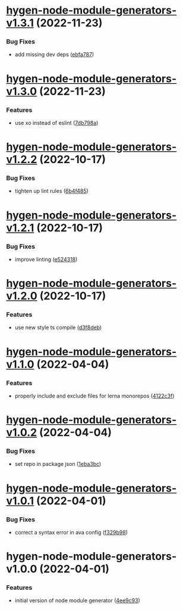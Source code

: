 # [hygen-node-module-generators-v1.3.1](https://github.com/bbeesley/awesome-generators/compare/hygen-node-module-generators@1.3.0...hygen-node-module-generators@1.3.1) (2022-11-23)


### Bug Fixes

* add missing dev deps ([ebfa787](https://github.com/bbeesley/awesome-generators/commit/ebfa78742a5978294c63279e7832ed2d7e916c1b))

# [hygen-node-module-generators-v1.3.0](https://github.com/bbeesley/awesome-generators/compare/hygen-node-module-generators@1.2.2...hygen-node-module-generators@1.3.0) (2022-11-23)


### Features

* use xo instead of eslint ([7db798a](https://github.com/bbeesley/awesome-generators/commit/7db798a8f216406819a410872d6fb2ac44996733))

# [hygen-node-module-generators-v1.2.2](https://github.com/bbeesley/awesome-generators/compare/hygen-node-module-generators@1.2.1...hygen-node-module-generators@1.2.2) (2022-10-17)


### Bug Fixes

* tighten up lint rules ([6b4f485](https://github.com/bbeesley/awesome-generators/commit/6b4f485746024125d000863a87b7e771d6fc53b8))

# [hygen-node-module-generators-v1.2.1](https://github.com/bbeesley/awesome-generators/compare/hygen-node-module-generators@1.2.0...hygen-node-module-generators@1.2.1) (2022-10-17)


### Bug Fixes

* improve linting ([e524318](https://github.com/bbeesley/awesome-generators/commit/e524318d35e5de14ecc5bac6877e9a1798ee55ad))

# [hygen-node-module-generators-v1.2.0](https://github.com/bbeesley/awesome-generators/compare/hygen-node-module-generators@1.1.0...hygen-node-module-generators@1.2.0) (2022-10-17)


### Features

* use new style ts compile ([d3f8deb](https://github.com/bbeesley/awesome-generators/commit/d3f8deb75b9276766ca22ba28ff4f8b790330fc6))

# [hygen-node-module-generators-v1.1.0](https://github.com/bbeesley/awesome-generators/compare/hygen-node-module-generators@1.0.2...hygen-node-module-generators@1.1.0) (2022-04-04)


### Features

* properly include and exclude files for lerna monorepos ([4122c3f](https://github.com/bbeesley/awesome-generators/commit/4122c3f7a44ef75d33dbf1a53184a164c36e429d))

# [hygen-node-module-generators-v1.0.2](https://github.com/bbeesley/awesome-generators/compare/hygen-node-module-generators@1.0.1...hygen-node-module-generators@1.0.2) (2022-04-04)


### Bug Fixes

* set repo in package json ([1eba3bc](https://github.com/bbeesley/awesome-generators/commit/1eba3bc0613e1942ec8dd8133aa8a75eed04d90b))

# [hygen-node-module-generators-v1.0.1](https://github.com/bbeesley/awesome-generators/compare/hygen-node-module-generators@1.0.0...hygen-node-module-generators@1.0.1) (2022-04-01)


### Bug Fixes

* correct a syntax error in ava config ([f329b98](https://github.com/bbeesley/awesome-generators/commit/f329b9808d965cfc86cf99e8a32632abc0b5bd22))

# hygen-node-module-generators-v1.0.0 (2022-04-01)


### Features

* initial version of node module generator ([4ee9c93](https://github.com/bbeesley/awesome-generators/commit/4ee9c93ec6a7ae4c8e887df2cb3d324d1926f49a))
